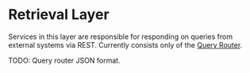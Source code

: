 # Retrieval Layer

Services in this layer are responsible for responding on queries from external systems via REST.
Currently consists only of the [Query Router][query-router]. 

TODO: Query router JSON format.

[query-router]: query_router.md

